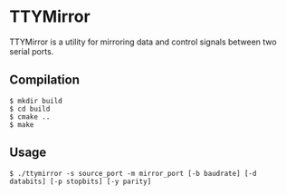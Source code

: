 # TTYMirror

TTYMirror is a utility for mirroring data and control signals between two serial ports.

## Compilation

```
$ mkdir build
$ cd build
$ cmake ..
$ make 
```

## Usage

```
$ ./ttymirror -s source_port -m mirror_port [-b baudrate] [-d databits] [-p stopbits] [-y parity]
```
